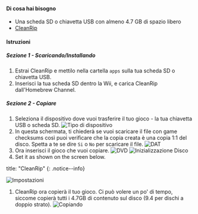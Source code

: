 #### Di cosa hai bisogno

* Una scheda SD o chiavetta USB con almeno 4.7 GB di spazio libero
* [CleanRip](https://github.com/emukidid/cleanrip/releases/latest)

#### Istruzioni

##### Sezione 1 - Scaricando/Installando

1. Estrai CleanRip e mettilo nella cartella `apps` sulla tua scheda SD o chiavetta USB.
1. Inserisci la tua scheda SD dentro la Wii, e carica CleanRip dall'Homebrew Channel.

##### Sezione 2 - Copiare

1. Seleziona il dispositivo dove vuoi trasferire il tuo gioco - la tua chiavetta USB o scheda SD. ![Tipo di dispositivo](/images/CleanRip/2.png)
1. In questa schermata, ti chiederà se vuoi scaricare il file con game checksums così puoi verificare che la copia creata è una copia 1:1 del disco. Spetta a te se dire `Si` o `No` per scaricare il file. ![DAT](/images/CleanRip/3.png)
1. Ora inserisci il gioco che vuoi copiare. ![DVD](/images/CleanRip/4.png) ![Inizializzazione Disco](/images/CleanRip/5.png)
1. Set it as shown on the screen below.

title: "CleanRip"
{: .notice--info}

![Impostazioni](/images/CleanRip/6.png)
1. CleanRip ora copierà il tuo gioco. Ci può volere un po' di tempo, siccome copierà tutti i 4.7GB di contenuto sul disco (9.4 per dischi a doppio strato). ![Copiando](/images/CleanRip/7.png)
